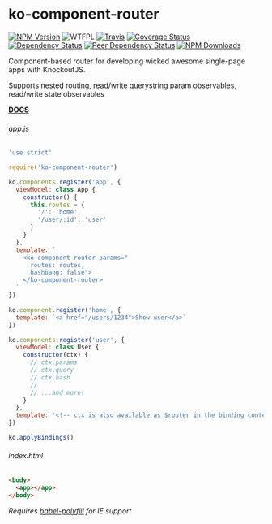 # ko-component-router

[![NPM Version](https://img.shields.io/npm/v/ko-component-router.svg)](https://www.npmjs.com/package/ko-component-router)
![WTFPL](https://img.shields.io/npm/l/ko-component-router.svg)
[![Travis](https://img.shields.io/travis/Profiscience/ko-component-router.svg)](https://travis-ci.org/Profiscience/ko-component-router)
[![Coverage Status](https://coveralls.io/repos/github/Profiscience/ko-component-router/badge.svg?branch=master)](https://coveralls.io/github/Profiscience/ko-component-router?branch=master)
[![Dependency Status](https://img.shields.io/david/Profiscience/ko-component-router.svg)](https://david-dm.org/Profiscience/ko-component-router)
[![Peer Dependency Status](https://img.shields.io/david/peer/Profiscience/ko-component-router.svg?maxAge=2592000)](https://david-dm.org/Profiscience/ko-component-router#info=peerDependencies&view=table)
[![NPM Downloads](https://img.shields.io/npm/dt/ko-component-router.svg?maxAge=2592000)](http://npm-stat.com/charts.html?package=ko-component-router&author=&from=&to=)

Component-based router for developing wicked awesome single-page apps with KnockoutJS.

Supports nested routing, read/write querystring param observables, read/write state observables

__[DOCS](https://Profiscience.github.io/ko-component-router/)__

###### app.js ######
```javascript
'use strict'

require('ko-component-router')

ko.components.register('app', {
  viewModel: class App {
    constructor() {
      this.routes = {
        '/': 'home',
        '/user/:id': 'user'
      }
    }
  },
  template: `
    <ko-component-router params="
      routes: routes,
      hashbang: false">
    </ko-component-router>
  `
})

ko.component.register('home', {
  template: `<a href="/users/1234">Show user</a>`
})

ko.components.register('user', {
  viewModel: class User {
    constructor(ctx) {
      // ctx.params
      // ctx.query
      // ctx.hash
      //
      // ...and more!
    }
  },
  template: '<!-- ctx is also available as $router in the binding context -->'
})

ko.applyBindings()
```

###### index.html ######
```html
<body>
  <app></app>
</body>
```

_Requires [babel-polyfill](https://babeljs.io/docs/usage/polyfill/) for IE support_
